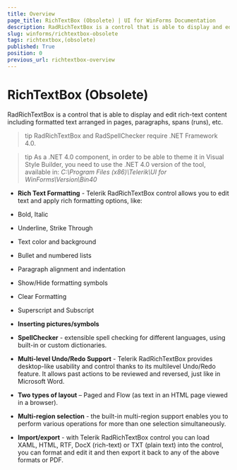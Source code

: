 ```yaml
---
title: Overview
page_title: RichTextBox (Obsolete) | UI for WinForms Documentation
description: RadRichTextBox is a control that is able to display and edit rich-text content including formatted text arranged in pages, paragraphs, spans (runs), etc.
slug: winforms/richtextbox-obsolete
tags: richtextbox,(obsolete)
published: True
position: 0
previous_url: richtextbox-overview
---
```


# RichTextBox (Obsolete)

RadRichTextBox is a control that is able to display and edit rich-text content including formatted text arranged in pages, paragraphs, spans (runs), etc.

>tip RadRichTextBox and RadSpellChecker require .NET Framework 4.0.
>

>tip As a .NET 4.0 component, in order to be able to theme it in Visual Style Builder, you need to use the .NET 4.0 version of the tool, available in: *C:\Program Files (x86)\Telerik\UI for WinForms\Version\Bin40* 
>

* __Rich Text Formatting__ - Telerik RadRichTextBox control allows you to edit text and apply rich formatting options, like:

* Bold, Italic

* Underline, Strike Through

* Text color and background

* Bullet and numbered lists

* Paragraph alignment and indentation

* Show/Hide formatting symbols

* Clear Formatting

* Superscript and Subscript

* __Inserting pictures/symbols__

* __SpellChecker__ - extensible spell checking for different languages, using built-in or custom dictionaries.

* __Multi-level Undo/Redo Support__ - Telerik RadRichTextBox provides desktop-like usability and control thanks to its multilevel Undo/Redo feature. It allows past actions to be reviewed and reversed, just like in Microsoft Word.

* __Two types of layout__ – Paged and Flow (as text in an HTML page viewed in a browser).

* __Multi-region selection__ - the built-in multi-region support enables you to perform various operations for more than one selection simultaneously.

* __Import/export__ - with Telerik RadRichTextBox control you can load XAML, HTML, RTF, DocX (rich-text) or TXT (plain text) into the control, you can format and edit it and then export it back to any of the above formats or PDF.